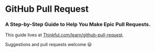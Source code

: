 # GitHub Pull Request
### A Step-by-Step Guide to Help You Make Epic Pull Requests.

This guide lives at [Thinkful.com/learn/github-pull-request](http://www.thinkful.com/learn/github-pull-request-tutorial/).

Suggestions and pull requests welcome :smiley:
